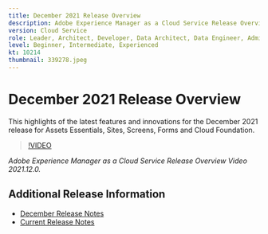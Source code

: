 ```yaml
---
title: December 2021 Release Overview
description: Adobe Experience Manager as a Cloud Service Release Overview Video 2021.12.0.
version: Cloud Service
role: Leader, Architect, Developer, Data Architect, Data Engineer, Admin, User
level: Beginner, Intermediate, Experienced
kt: 10214
thumbnail: 339278.jpeg
---
```


# December 2021 Release Overview

This highlights of the latest features and innovations for the December 2021 release for Assets Essentials, Sites, Screens, Forms and Cloud Foundation.

>[!VIDEO](https://video.tv.adobe.com/v/339278/?quality=12&learn=on)

*Adobe Experience Manager as a Cloud Service Release Overview Video 2021.12.0.*

## Additional Release Information

* [December Release Notes](https://experienceleague.adobe.com/docs/experience-manager-cloud-service/content/release-notes/release-notes/2021/release-notes-2021-11-0.html?lang=en)
* [Current Release Notes](https://experienceleague.adobe.com/docs/experience-manager-cloud-service/content/release-notes/home.html)

